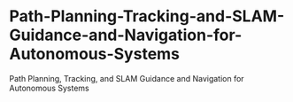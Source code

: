 # Path-Planning-Tracking-and-SLAM-Guidance-and-Navigation-for-Autonomous-Systems
Path Planning, Tracking, and SLAM Guidance and Navigation for Autonomous Systems
